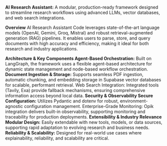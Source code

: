 **AI Research Assistant:** A modular, production-ready framework designed to streamline research workflows using advanced LLMs, vector databases, and web search integrations. 

**Overview**
AI Research Assistant Code leverages state-of-the-art language models (OpenAI, Gemini, Groq, Mistral) and robust retrieval-augmented generation 
(RAG) pipelines. It enables users to parse, store, and query documents with high accuracy and efficiency, making it ideal for both research 
and industry applications. 

**Architecture & Key Components Agent-Based Orchestration:** Built on LangGraph, the framework uses a flexible agent-based architecture for dynamic 
state management and node-based workflow orchestration. 
**Document Ingestion & Storage:** Supports seamless PDF ingestion, automatic chunking, and embedding storage in Supabase vector databases
for scalable, performant retrieval. Web Search Integration: Integrated tools (Tavily, Exa) provide fallback mechanisms, ensuring 
comprehensive information access beyond local data. 
**Security & Observability Secure Configuration:** Utilizes Pydantic and dotenv for robust, environment-agnostic configuration management. 
Enterprise-Grade Monitoring: Opik integration delivers built-in observability, supporting monitoring and traceability for production deployments. 
**Extensibility & Industry Relevance Modular Design:** Easily extendable with new tools, models, or data sources, supporting rapid 
adaptation to evolving research and business needs. 
**Reliability & Scalability:** Designed for real-world use cases where explainability, reliability, and scalability are critical. 
